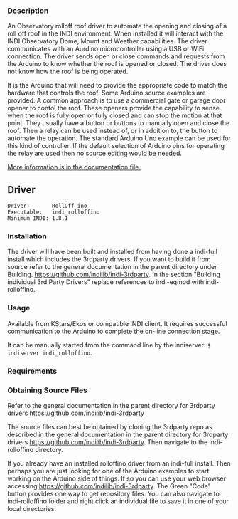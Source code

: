 ### Description

An Observatory rolloff roof driver to automate the opening and closing of a roll off roof in the INDI environment. When installed it will interact with the INDI Observatory Dome, Mount and Weather capabilities. The driver communicates with an Aurdino microcontroller using a USB or WiFi connection. The driver sends open or close commands and requests from the Arduino to know whether the roof is opened or closed. The driver does not know how the roof is being operated.

It is the Arduino that will need to provide the appropriate code to match the hardware that controls the roof. Some Arduino source examples are provided. A common approach is to use a commercial gate or garage door opener to contol the roof. These openers provide the capability to sense when the roof is fully open or fully closed and can stop the motion at that point. They usually have a button or buttons to manually open and close the roof. Then a relay can be used instead of, or in addition to, the button to automate the operation. The standard Arduino Uno example can be used for this kind of controller. If the default selection of Arduino pins for operating the relay are used then no source editing would be needed.

[More information is in the documentation file.](doc/rolloffino.md)

## Driver
```
Driver:       RollOff ino
Executable:   indi_rolloffino
Minimum INDI: 1.8.1
```

### Installation

The driver will have been built and installed from having done a indi-full install which includes the 3rdparty drivers. If you want to build it from source refer to the general documentation in the parent directory under Building. https://github.com/indilib/indi-3rdparty. In the section "Building individual 3rd Party Drivers" replace references to indi-eqmod with indi-rolloffino. 

### Usage

Available from KStars/Ekos or compatible INDI client. It requires successful communication to the Arduino to complete the on-line connection stage.

It can be manually started from the command line by the indiserver:
`$ indiserver indi_rolloffino`.

### Requirements



### Obtaining Source Files

Refer to the general documentation in the parent directory for 3rdparty drivers https://github.com/indilib/indi-3rdparty

The source files can best be obtained by cloning the 3rdparty repo as described in the general documentation in the parent directory for 3rdparty drivers https://github.com/indilib/indi-3rdparty.
Then navigate to the indi-rolloffino directory. 

If you already have an installed rolloffino driver from an indi-full install. Then perhaps you are just looking for one of the Arduino examples to start working on the Arduino side of things. If so you can use your web browser accessing https://github.com/indilib/indi-3rdparty. The Green "Code" button provides one way to get repository files. You can also navigate to indi-rolloffino folder and right click an individual file to save it in one of your local directories.

